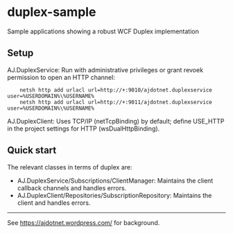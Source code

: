 # duplex-sample
Sample applications showing a robust WCF Duplex implementation

## Setup
AJ.DuplexService: Run with administrative privileges or grant revoek permission to open an HTTP channel:
```
    netsh http add urlacl url=http://+:9010/ajdotnet.duplexservice user=%USERDOMAIN%\%USERNAME%
    netsh http add urlacl url=http://+:9011/ajdotnet.duplexservice user=%USERDOMAIN%\%USERNAME%
```
AJ.DuplexClient: Uses TCP/IP (netTcpBinding) by default; define USE_HTTP in the project settings for HTTP (wsDualHttpBinding).

## Quick start
The relevant classes in terms of duplex are:
- AJ.DuplexService/Subscriptions/ClientManager: Maintains the client callback channels and handles errors.
- AJ.DuplexClient/Repositories/SubscriptionRepository: Maintains the client and handles errors.


---- 
See https://ajdotnet.wordpress.com/ for background.
